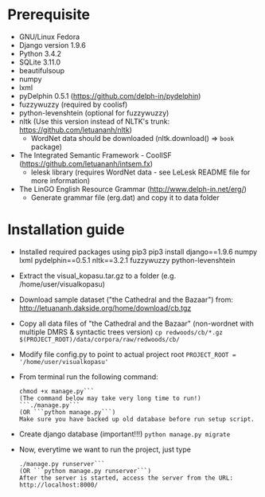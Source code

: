 Prerequisite
===========
* GNU/Linux Fedora
* Django version 1.9.6
* Python 3.4.2
* SQLite 3.11.0
* beautifulsoup
* numpy
* lxml
* pyDelphin 0.5.1 (https://github.com/delph-in/pydelphin)
* fuzzywuzzy (required by coolisf)
* python-levenshtein (optional for fuzzywuzzy)
* nltk (Use this version instead of NLTK's trunk: https://github.com/letuananh/nltk)
  + WordNet data should be downloaded (nltk.download() => `book` package)
* The Integrated Semantic Framework - CoolISF (https://github.com/letuananh/intsem.fx)
  + lelesk library (requires WordNet data - see LeLesk README file for more information)
* The LinGO English Resource Grammar (http://www.delph-in.net/erg/)
  + Generate grammar file (erg.dat) and copy it to data folder


Installation guide
===============

* Installed required packages using pip3
pip3 install django==1.9.6 numpy lxml pydelphin==0.5.1 nltk==3.2.1 fuzzywuzzy python-levenshtein

* Extract the visual_kopasu.tar.gz to a folder (e.g. /home/user/visualkopasu)
* Download sample dataset ("the Cathedral and the Bazaar") from: http://letuananh.dakside.org/home/download/cb.tgz
* Copy all data files of "the Cathedral and the Bazaar" 
	(non-wordnet with multiple DMRS & syntactic trees version)
	```cp redwoods/cb/*.gz $(PROJECT_ROOT)/data/corpora/raw/redwoods/cb/```
* Modify file config.py to point to actual project root
	```PROJECT_ROOT = '/home/user/visualkopasu'```
* From terminal run the following command:
	```cd ~/visualkopasu
	chmod +x manage.py```
	(The command below may take very long time to run!)
	```./manage.py```
	(OR ```python manage.py```)
	Make sure you have backed up old database before run setup script.
* Create django database (important!!!)
	```python manage.py migrate```
* Now, everytime we want to run the project, just type
	```cd ~/visualkopasu
	./manage.py runserver```
	(OR ```python manage.py runserver```)
	After the server is started, access the server from the URL:
	http://localhost:8000/
